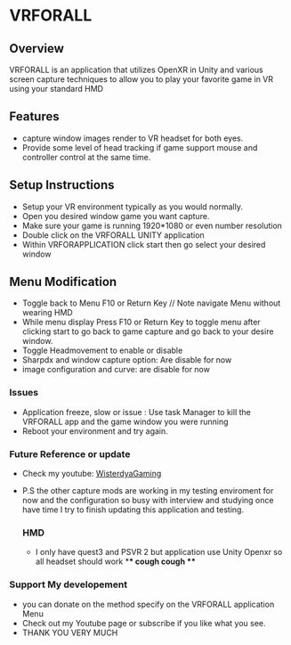 # VRFORALL

## Overview

VRFORALL is an application that utilizes OpenXR in Unity and various screen capture techniques to allow you to play your favorite game in VR using your standard HMD

## Features

- capture window images render to VR headset for both eyes.
- Provide some level of head tracking if game support mouse and controller control at the same time.

## Setup Instructions

- Setup your VR environment typically as you would normally.
- Open you desired window game you want capture.
- Make sure your game is running 1920\*1080 or even number resolution
- Double click on the VRFORALL UNITY application
- Within VRFORAPPLICATION click start then go select your desired window

## Menu Modification

- Toggle back to Menu F10 or Return Key // Note navigate Menu without wearing HMD
- While menu display Press F10 or Return Key to toggle menu after clicking start to go back to game capture and go back to your desire window.
- Toggle Headmovement to enable or disable
- Sharpdx and window capture option: Are disable for now
- image configuration and curve: are disable for now

### Issues

- Application freeze, slow or issue : Use task Manager to kill the VRFORALL app and the game window you were running
- Reboot your environment and try again.

### Future Reference or update

- Check my youtube: [WisterdyaGaming ](https://www.youtube.com/@WisterdyaGaming)
- P.S the other capture mods are working in my testing enviroment for now and the configuration so busy with interview and studying once have time I
  try to finish updating this application and testing.

  ### HMD

  - I only have quest3 and PSVR 2 but application use Unity Openxr so all headset should work \***\* cough cough \*\***

### Support My developement

- you can donate on the method specify on the VRFORALL application Menu
- Check out my Youtube page or subscribe if you like what you see.
- THANK YOU VERY MUCH
